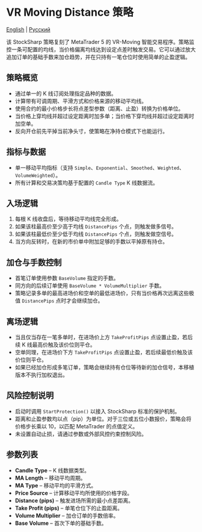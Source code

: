 # VR Moving Distance 策略
[English](README.md) | [Русский](README_ru.md)

该 StockSharp 策略复刻了 MetaTrader 5 的 VR-Moving 智能交易程序。策略监控一条可配置的均线，当价格偏离均线达到设定点差时触发交易。它可以通过放大追加订单的基础手数来加仓趋势，并在只持有一笔仓位时使用简单的止盈逻辑。

## 策略概览
- 通过单一的 K 线订阅处理指定品种的数据。
- 计算带有可调周期、平滑方式和价格来源的移动平均线。
- 使用合约的最小价格步长将点差型参数（距离、止盈）转换为价格单位。
- 当价格上穿均线并超过设定距离时加多单；当价格下穿均线并超过设定距离时加空单。
- 反向开仓前先平掉当前净头寸，使策略在净持仓模式下也能运行。

## 指标与数据
- 单一移动平均指标（支持 `Simple`、`Exponential`、`Smoothed`、`Weighted`、`VolumeWeighted`）。
- 所有计算和交易决策均基于配置的 `Candle Type` K 线数据流。

## 入场逻辑
1. 每根 K 线收盘后，等待移动平均线完全形成。
2. 如果该柱最高价至少高于均线 `DistancePips` 个点，则触发做多信号。
3. 如果该柱最低价至少低于均线 `DistancePips` 个点，则触发做空信号。
4. 当方向反转时，在新的市价单中附加足够的手数以平掉原有持仓。

## 加仓与手数控制
- 首笔订单使用参数 `BaseVolume` 指定的手数。
- 同方向的后续订单使用 `BaseVolume * VolumeMultiplier` 手数。
- 策略记录多单的最高进场价和空单的最低进场价，只有当价格再次远离这些极值 `DistancePips` 点时才会继续加仓。

## 离场逻辑
- 当且仅当存在一笔多单时，在进场价上方 `TakeProfitPips` 点设置止盈，若后续 K 线最高价触及该价位则平仓。
- 空单同理，在进场价下方 `TakeProfitPips` 点设置止盈，若后续最低价触及该价位则平仓。
- 如果已经加仓形成多笔订单，策略会继续持有仓位等待新的加仓信号，本移植版本不执行加权退出。

## 风险控制说明
- 启动时调用 `StartProtection()` 以接入 StockSharp 标准的保护机制。
- 距离和止盈参数均以点（pip）为单位。对于三位或五位小数报价，策略会将价格步长乘以 10，以匹配 MetaTrader 的点值定义。
- 未设置自动止损，请通过参数或外部风控约束控制风险。

## 参数列表
- **Candle Type** – K 线数据类型。
- **MA Length** – 移动平均周期。
- **MA Type** – 移动平均的平滑方式。
- **Price Source** – 计算移动平均所使用的价格字段。
- **Distance (pips)** – 触发进场所需的最小点差距离。
- **Take Profit (pips)** – 单笔仓位下的止盈距离。
- **Volume Multiplier** – 加仓订单的手数倍率。
- **Base Volume** – 首次下单的基础手数。
